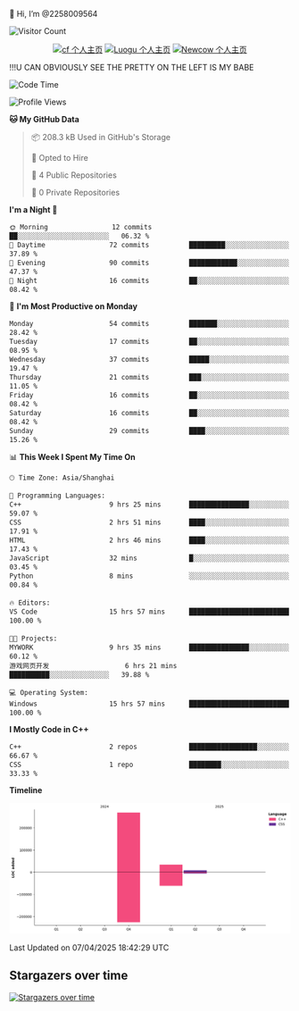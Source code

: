  👋 Hi, I’m @2258009564

![Visitor Count](https://profile-counter.glitch.me/{2258009564}/count.svg)

<!---
2258009564/2258009564 is a ✨ special ✨ repository because its `README.md` (this file) appears on your GitHub profile.
You can click the Preview link to take a look at your changes.
--->

<div align="center">

[![cf 个人主页](https://img.shields.io/badge/codeforces-alisa22580-yellow)](https://codeforces.com/profile/alisa22580)
[![Luogu 个人主页](https://img.shields.io/badge/Luogu-alisa_kujou-blue)](https://www.luogu.com.cn/user/1440708)
[![Newcow 个人主页](https://img.shields.io/badge/nowcoder-lzy-blue)](https://ac.nowcoder.com/acm/contest/profile/51334038)

</div>

!!!U CAN OBVIOUSLY SEE THE PRETTY ON THE LEFT IS MY BABE



<!--START_SECTION:waka-->
![Code Time](http://img.shields.io/badge/Code%20Time-226%20hrs%2057%20mins-blue)

![Profile Views](http://img.shields.io/badge/Profile%20Views-2-blue)

**🐱 My GitHub Data** 

> 📦 208.3 kB Used in GitHub's Storage 
 > 
> 💼 Opted to Hire
 > 
> 📜 4 Public Repositories 
 > 
> 🔑 0 Private Repositories 
 > 
**I'm a Night 🦉** 

```text
🌞 Morning                12 commits          ██░░░░░░░░░░░░░░░░░░░░░░░   06.32 % 
🌆 Daytime                72 commits          █████████░░░░░░░░░░░░░░░░   37.89 % 
🌃 Evening                90 commits          ████████████░░░░░░░░░░░░░   47.37 % 
🌙 Night                  16 commits          ██░░░░░░░░░░░░░░░░░░░░░░░   08.42 % 
```
📅 **I'm Most Productive on Monday** 

```text
Monday                   54 commits          ███████░░░░░░░░░░░░░░░░░░   28.42 % 
Tuesday                  17 commits          ██░░░░░░░░░░░░░░░░░░░░░░░   08.95 % 
Wednesday                37 commits          █████░░░░░░░░░░░░░░░░░░░░   19.47 % 
Thursday                 21 commits          ███░░░░░░░░░░░░░░░░░░░░░░   11.05 % 
Friday                   16 commits          ██░░░░░░░░░░░░░░░░░░░░░░░   08.42 % 
Saturday                 16 commits          ██░░░░░░░░░░░░░░░░░░░░░░░   08.42 % 
Sunday                   29 commits          ████░░░░░░░░░░░░░░░░░░░░░   15.26 % 
```


📊 **This Week I Spent My Time On** 

```text
🕑︎ Time Zone: Asia/Shanghai

💬 Programming Languages: 
C++                      9 hrs 25 mins       ███████████████░░░░░░░░░░   59.07 % 
CSS                      2 hrs 51 mins       ████░░░░░░░░░░░░░░░░░░░░░   17.91 % 
HTML                     2 hrs 46 mins       ████░░░░░░░░░░░░░░░░░░░░░   17.43 % 
JavaScript               32 mins             █░░░░░░░░░░░░░░░░░░░░░░░░   03.45 % 
Python                   8 mins              ░░░░░░░░░░░░░░░░░░░░░░░░░   00.84 % 

🔥 Editors: 
VS Code                  15 hrs 57 mins      █████████████████████████   100.00 % 

🐱‍💻 Projects: 
MYWORK                   9 hrs 35 mins       ███████████████░░░░░░░░░░   60.12 % 
游戏网页开发                   6 hrs 21 mins       ██████████░░░░░░░░░░░░░░░   39.88 % 

💻 Operating System: 
Windows                  15 hrs 57 mins      █████████████████████████   100.00 % 
```

**I Mostly Code in C++** 

```text
C++                      2 repos             █████████████████░░░░░░░░   66.67 % 
CSS                      1 repo              ████████░░░░░░░░░░░░░░░░░   33.33 % 
```



**Timeline**

![Lines of Code chart](https://raw.githubusercontent.com/2258009564/2258009564/main/assets/bar_graph.png)


 Last Updated on 07/04/2025 18:42:29 UTC
<!--END_SECTION:waka-->

## Stargazers over time
[![Stargazers over time](https://starchart.cc/2258009564/2258009564.svg?variant=adaptive)](https://starchart.cc/2258009564/2258009564)
